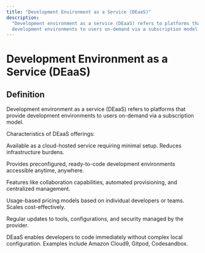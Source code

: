 ```yaml
---
title: "Development Environment as a Service (DEaaS)"
description:
  "Development environment as a service (DEaaS) refers to platforms that provide
  development environments to users on-demand via a subscription model."
---
```


# Development Environment as a Service (DEaaS)

## Definition

Development environment as a service (DEaaS) refers to platforms that provide
development environments to users on-demand via a subscription model.

Characteristics of DEaaS offerings:

Available as a cloud-hosted service requiring minimal setup. Reduces
infrastructure burdens.

Provides preconfigured, ready-to-code development environments accessible
anytime, anywhere.

Features like collaboration capabilities, automated provisioning, and
centralized management.

Usage-based pricing models based on individual developers or teams. Scales
cost-effectively.

Regular updates to tools, configurations, and security managed by the provider.

DEaaS enables developers to code immediately without complex local
configuration. Examples include Amazon Cloud9, Gitpod, Codesandbox.
